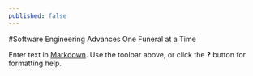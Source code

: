 ```yaml
---
published: false
---
```


#Software Engineering Advances One Funeral at a Time

Enter text in [Markdown](http://daringfireball.net/projects/markdown/). Use the toolbar above, or click the **?** button for formatting help.
